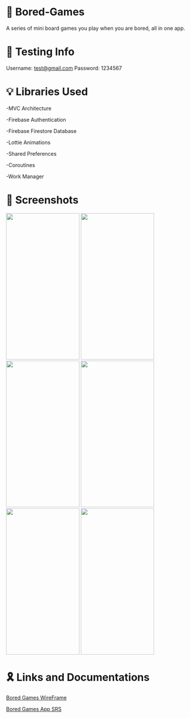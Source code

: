 # 📜 Bored-Games
A series of mini board games you play when you are bored, all in one app.

# 📧 Testing Info
Username: test@gmail.com
Password: 1234567



# 💡 Libraries Used
-MVC Architecture

-Firebase Authentication

-Firebase Firestore Database

-Lottie Animations

-Shared Preferences

-Coroutines

-Work Manager

# 📸 Screenshots
<p float="left">
<img src="https://user-images.githubusercontent.com/91476808/151321861-24cde1ba-1466-4ae1-8164-ae37c03d7291.png" width="200" height="400" />
<img src="https://user-images.githubusercontent.com/91476808/151321902-548b57a7-1673-44bc-9013-657163405500.png" width="200" height="400" />
<img src="https://user-images.githubusercontent.com/91476808/151321952-6da5982f-1a8b-4a84-9b6b-91700dc40820.png" width="200" height="400" />
<img src="https://user-images.githubusercontent.com/91476808/151321969-430cfad9-cdb4-4a0f-a09f-f1cd108fc378.png" width="200" height="400" />
<img src="https://user-images.githubusercontent.com/91476808/151321990-a1c2dd60-f277-4344-97ba-6a2120094899.png" width="200" height="400" />
<img src="https://user-images.githubusercontent.com/91476808/151322013-c2114699-d790-4e2d-b873-5ceb312aa609.png" width="200" height="400" />
</p>

# 🎗️ Links and Documentations

[Bored Games WireFrame](https://www.figma.com/file/GQZglYUr9RXVaySLuNkhmg/Bored-Games?node-id=0%3A1)

[Bored Games App SRS](https://github.com/Tuwaiq-Jeddah-Kotlin-1/Bored-Games/files/7949435/Bored.Games.App.SRS.pdf.pdf)

